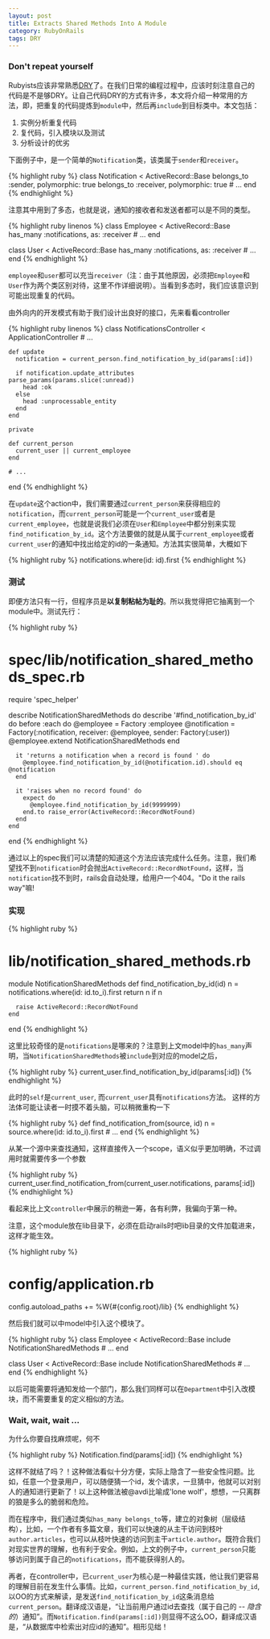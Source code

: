 ```yaml
---
layout: post
title: Extracts Shared Methods Into A Module
category: RubyOnRails
tags: DRY
---
```


### Don't repeat yourself

Rubyists应该非常熟悉[DRY][1]了。在我们日常的编程过程中，应该时刻注意自己的代码是不是够DRY。让自己代码DRY的方式有许多，本文将介绍一种常用的方法，即，把重复的代码提炼到`module`中，然后再`include`到目标类中。本文包括：

1.  实例分析重复代码
2.  复代码，引入模块以及测试
3.  分析设计的优劣

下面例子中，是一个简单的`Notification`类，该类属于`sender`和`receiver`。

{% highlight ruby %}
  class Notification < ActiveRecord::Base
    belongs_to :sender, polymorphic: true
    belongs_to :receiver, polymorphic: true
    # ...
  end
{% endhighlight %}

注意其中用到了多态，也就是说，通知的接收者和发送者都可以是不同的类型。

{% highlight ruby linenos %}
  class Employee < ActiveRecord::Base
    has_many :notifications, as: :receiver
    # ...
  end
  
  class User < ActiveRecord::Base
    has_many :notifications, as: :receiver
    # ...
  end
{% endhighlight %}

`employee`和`user`都可以充当`receiver`（注：由于其他原因，必须把`Employee`和`User`作为两个类区别对待，这里不作详细说明）。当看到多态时，我们应该意识到可能出现重复的代码。

由外向内的开发模式有助于我们设计出良好的接口，先来看看controller

{% highlight ruby linenos %}
  class NotificationsController < ApplicationController
    # ...

    def update
      notification = current_person.find_notification_by_id(params[:id])

      if notification.update_attributes parse_params(params.slice(:unread))
        head :ok
      else
        head :unprocessable_entity
      end
    end

    private

    def current_person
      current_user || current_employee
    end

    # ...
  end
{% endhighlight %}

在`update`这个action中，我们需要通过`current_person`来获得相应的`notification`，而`current_person`可能是一个`current_user`或者是`current_employee`，也就是说我们必须在`User`和`Employee`中都分别来实现`find_notification_by_id`。这个方法要做的就是从属于`current_employee`或者`current_user`的通知中找出给定的id的一条通知。方法其实很简单，大概如下

{% highlight ruby %}
  notifications.where(id: id).first
{% endhighlight %}

### 测试

即便方法只有一行，但程序员是**以复制粘帖为耻的**。所以我觉得把它抽离到一个module中。测试先行：

{% highlight ruby %}
  # spec/lib/notification_shared_methods_spec.rb
  require 'spec_helper'

  describe NotificationSharedMethods do
    describe '#find_notification_by_id' do
      before :each do
        @employee = Factory :employee
        @notification = Factory(:notification, receiver: @employee, sender: Factory(:user))
        @employee.extend NotificationSharedMethods
      end

      it 'returns a notification when a record is found ' do
        @employee.find_notification_by_id(@notification.id).should eq @notification
      end

      it 'raises when no record found' do
        expect do
          @employee.find_notification_by_id(9999999)
        end.to raise_error(ActiveRecord::RecordNotFound)
      end
    end
  end
{% endhighlight %}

通过以上的spec我们可以清楚的知道这个方法应该完成什么任务。注意，我们希望找不到`notification`时会抛出`ActiveRecord::RecordNotFound`，这样，当`notification`找不到时，rails会自动处理，给用户一个404。"Do it the rails way"嘛!

### 实现

{% highlight ruby %}
  # lib/notification_shared_methods.rb

  module NotificationSharedMethods
    def find_notification_by_id(id)
      n = notifications.where(id: id.to_i).first
      return n if n

      raise ActiveRecord::RecordNotFound
    end
  end
{% endhighlight %}

这里比较奇怪的是`notifications`是哪来的？注意到上文model中的`has_many`声明，当`NotificationSharedMethods`被`include`到对应的model之后，

{% highlight ruby %}
  current_user.find_notification_by_id(params[:id])
{% endhighlight %}

此时的`self`是`current_user`, 而`current_user`具有`notifications`方法。
这样的方法体可能让读者一时摸不着头脑，可以稍微重构一下

{% highlight ruby %}
    def find_notification_from(source, id)
      n = source.where(id: id.to_i).first
      # ...
    end
{% endhighlight %}

从某一个源中来查找通知，这样直接传入一个scope，语义似乎更加明确，不过调用时就需要传多一个参数

{% highlight ruby %}
  current_user.find_notification_from(current_user.notifications,
params[:id])
{% endhighlight %}
 
看起来比上文`controller`中展示的稍逊一筹，各有利弊，我偏向于第一种。

注意，这个module放在lib目录下，必须在启动rails时吧lib目录的文件加载进来，这样才能生效。

{% highlight ruby %}
  # config/application.rb
  config.autoload_paths += %W{#{config.root}/lib}
{% endhighlight %}

然后我们就可以中model中引入这个模块了。

{% highlight ruby %}
  class Employee < ActiveRecord::Base
    include NotificationSharedMethods
    # ...
  end
 
  class User < ActiveRecord::Base
    include NotificationSharedMethods
    # ...
  end
{% endhighlight %}

以后可能需要将通知发给一个部门，那么我们同样可以在`Department`中引入改模块，而不需要重复的定义相似的方法。

### Wait, wait, wait ...

为什么你要自找麻烦呢，何不

{% highlight ruby %}
  Notification.find(params[:id])
{% endhighlight %}

这样不就结了吗？！这种做法看似十分方便，实际上隐含了一些安全性问题。比如，任意一个登录用户，可以随便猜一个id，发个请求，一旦猜中，他就可以对别人的通知进行更新了！以上这种做法被@avdi比喻成'lone wolf'，想想，一只离群的狼是多么的脆弱和危险。

而在程序中，我们通过类似`has_many belongs_to`等，建立的对象树（层级结构），比如，一个作者有多篇文章，我们可以快速的从主干访问到枝叶`author.articles`，也可以从枝叶快速的访问到主干`article.author`。既符合我们对现实世界的理解，也有利于安全。例如，上文的例子中，`current_person`只能够访问到属于自己的`notifications`，而不能获得别人的。

再者，在controller中，已`current_user`为核心是一种最佳实践，他让我们更容易的理解目前在发生什么事情。比如，`current_person.find_notification_by_id`, 以OO的方式来解读，是发送`find_notification_by_id`这条消息给`current_person`。翻译成汉语是，“让当前用户通过id去查找（属于自己的 -- _隐含的_）通知”。而`Notification.find(params[:id])`则显得不这么OO，翻译成汉语是，“从数据库中检索出对应id的通知”。相形见绌！



[1]: http://en.wikipedia.org/wiki/Don't_repeat_yourself
